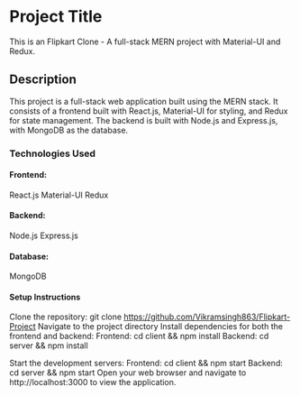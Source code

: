 # Project Title
This is an Flipkart Clone - A full-stack MERN project with Material-UI and Redux.

## Description
This project is a full-stack web application built using the MERN stack. It consists of a frontend built with React.js, Material-UI for styling, and Redux for state management. The backend is built with Node.js and Express.js, with MongoDB as the database.

### Technologies Used
#### Frontend:
React.js
Material-UI
Redux
#### Backend:
Node.js
Express.js
#### Database:
MongoDB

#### Setup Instructions
Clone the repository: git clone https://github.com/Vikramsingh863/Flipkart-Project
Navigate to the project directory
Install dependencies for both the frontend and backend:
Frontend: cd client && npm install
Backend: cd server && npm install

Start the development servers:
Frontend: cd client && npm start
Backend: cd server && npm start
Open your web browser and navigate to http://localhost:3000 to view the application.
